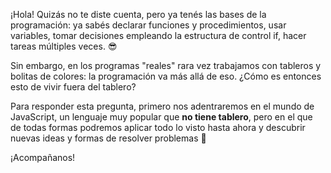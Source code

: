 ¡Hola! Quizás no te diste cuenta, pero ya tenés las bases de la programación: ya sabés declarar funciones y procedimientos, usar variables, tomar decisiones empleando la estructura de control if, hacer tareas múltiples veces. :sunglasses:

Sin embargo, en los programas "reales" rara vez trabajamos con tableros y bolitas de colores: la programación va más allá de eso. ¿Cómo es entonces esto de vivir fuera del tablero?

Para responder esta pregunta, primero nos adentraremos en el mundo de JavaScript, un lenguaje muy popular que **no tiene tablero**, pero en el que de todas formas podremos aplicar todo lo visto hasta ahora y descubrir nuevas ideas y formas de resolver problemas :metal:

¡Acompañanos!